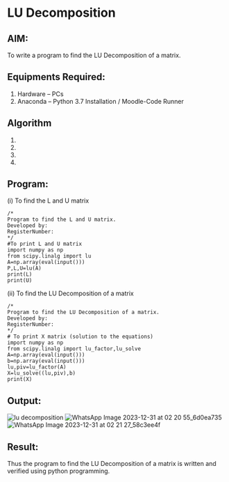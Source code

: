 # LU Decomposition 

## AIM:
To write a program to find the LU Decomposition of a matrix.

## Equipments Required:
1. Hardware – PCs
2. Anaconda – Python 3.7 Installation / Moodle-Code Runner

## Algorithm
1. 
2. 
3. 
4. 

## Program:
(i) To find the L and U matrix
```
/*
Program to find the L and U matrix.
Developed by: 
RegisterNumber: 
*/
#To print L and U matrix
import numpy as np
from scipy.linalg import lu
A=np.array(eval(input()))
P,L,U=lu(A)
print(L)
print(U)
```
(ii) To find the LU Decomposition of a matrix
```
/*
Program to find the LU Decomposition of a matrix.
Developed by: 
RegisterNumber: 
*/
# To print X matrix (solution to the equations)
import numpy as np
from scipy.linalg import lu_factor,lu_solve
A=np.array(eval(input()))
b=np.array(eval(input()))
lu,piv=lu_factor(A)
X=lu_solve((lu,piv),b)
print(X)
```

## Output:
![lu decomposition]()
![WhatsApp Image 2023-12-31 at 02 20 55_6d0ea735](https://github.com/ibrahimfedahs/LU-Decomposition/assets/150319493/99c29ecc-4b09-4080-bcb4-7dbaa34cf744)
![WhatsApp Image 2023-12-31 at 02 21 27_58c3ee4f](https://github.com/ibrahimfedahs/LU-Decomposition/assets/150319493/23c30ac2-936e-4208-abcc-b0ed3307b5aa)



## Result:
Thus the program to find the LU Decomposition of a matrix is written and verified using python programming.

